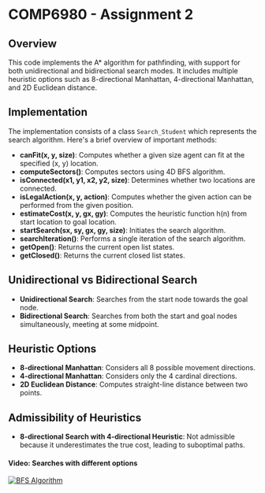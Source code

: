 # COMP6980 - Assignment 2

## Overview
This code implements the A* algorithm for pathfinding, with support for both unidirectional and bidirectional search modes. It includes multiple heuristic options such as 8-directional Manhattan, 4-directional Manhattan, and 2D Euclidean distance. 

## Implementation
The implementation consists of a class `Search_Student` which represents the search algorithm. Here's a brief overview of important methods:

- **canFit(x, y, size)**: Computes whether a given size agent can fit at the specified (x, y) location.
- **computeSectors()**: Computes sectors using 4D BFS algorithm.
- **isConnected(x1, y1, x2, y2, size)**: Determines whether two locations are connected.
- **isLegalAction(x, y, action)**: Computes whether the given action can be performed from the given position.
- **estimateCost(x, y, gx, gy)**: Computes the heuristic function h(n) from start location to goal location.
- **startSearch(sx, sy, gx, gy, size)**: Initiates the search algorithm.
- **searchIteration()**: Performs a single iteration of the search algorithm.
- **getOpen()**: Returns the current open list states.
- **getClosed()**: Returns the current closed list states.

## Unidirectional vs Bidirectional Search
- **Unidirectional Search**: Searches from the start node towards the goal node.
- **Bidirectional Search**: Searches from both the start and goal nodes simultaneously, meeting at some midpoint.

## Heuristic Options
- **8-directional Manhattan**: Considers all 8 possible movement directions.
- **4-directional Manhattan**: Considers only the 4 cardinal directions.
- **2D Euclidean Distance**: Computes straight-line distance between two points.

## Admissibility of Heuristics
- **8-directional Search with 4-directional Heuristic**: Not admissible because it underestimates the true cost, leading to suboptimal paths.

#### Video: Searches with different options
[![BFS Algorithm](https://img.youtube.com/vi/DajZy4A2tA8/maxresdefault.jpg)](https://youtu.be/DajZy4A2tA8)
